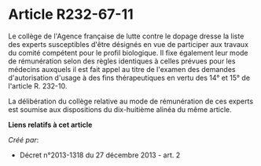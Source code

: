 # Article R232-67-11

Le collège de l'Agence française de lutte contre le dopage dresse la liste des experts susceptibles d'être désignés en vue de
participer aux travaux du comité compétent pour le profil biologique. Il fixe également leur mode de rémunération selon des
règles identiques à celles prévues pour les médecins auxquels il est fait appel au titre de l'examen des demandes
d'autorisation d'usage à des fins thérapeutiques en vertu des 14° et 15° de l'article R. 232-10. 

La délibération du collège relative au mode de rémunération de ces experts est soumise aux dispositions du dix-huitième
alinéa du même article.

**Liens relatifs à cet article**

_Créé par_:

  - Décret n°2013-1318 du 27 décembre 2013 - art. 2

